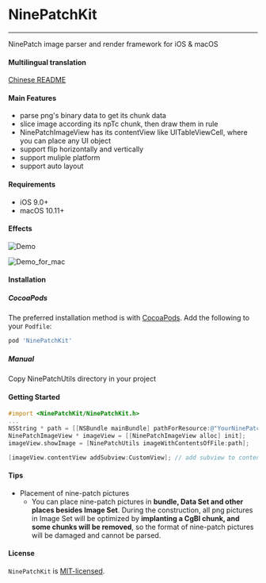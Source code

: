 # NinePatchKit

----------------

NinePatch image parser and render framework for iOS & macOS

#### Multilingual translation

[Chinese README](README.zh.md)

#### Main Features

* parse png's binary data to get its chunk data
* slice image according its npTc chunk, then draw them in rule
* NinePatchImageView has its contentView like UITableViewCell, where you can place any UI object
* support flip horizontally and vertically
* support muliple platform
* support auto layout

#### Requirements

* iOS 9.0+
* macOS 10.11+

#### Effects

![Demo](./Demo.gif)

![Demo_for_mac](./Demo_for_mac.gif)

#### Installation

##### CocoaPods

The preferred installation method is with [CocoaPods](https://cocoapods.org). Add the following to your `Podfile`:

```ruby
pod 'NinePatchKit'
```

##### Manual

Copy NinePatchUtils directory in your project


#### Getting Started

```objective-c
#import <NinePatchKit/NinePatchKit.h>
...
NSString * path = [[NSBundle mainBundle] pathForResource:@"YourNinePatchImageName" ofType:@"png"];
NinePatchImageView * imageView = [[NinePatchImageView alloc] init];
imageView.showImage = [NinePatchUtils imageWithContentsOfFile:path];

[imageView.contentView addSubview:CustomView]; // add subview to contentView
```

#### Tips
* Placement of nine-patch pictures
  * You can place nine-patch pictures in **bundle, Data Set and other places besides Image Set**. During the construction, all png pictures in Image Set will be optimized by **implanting a CgBI chunk, and some chunks will be removed**, so the format of nine-patch pictures will be damaged and cannot be parsed.

#### License

`NinePatchKit` is [MIT-licensed](https://github.com/zxinsunshine/NinePatchKit/blob/master/LICENSE).

